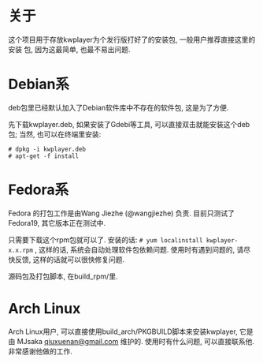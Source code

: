关于
====
这个项目用于存放kwplayer为个发行版打好了的安装包, 一般用户推荐直接这里的安装
包, 因为这最简单, 也最不易出问题.


Debian系
=========
deb包里已经默认加入了Debian软件库中不存在的软件包, 这是为了方便.

先下载kwplayer.deb, 如果安装了Gdebi等工具, 可以直接双击就能安装这个deb包;
当然, 也可以在终端里安装:

    # dpkg -i kwplayer.deb
    # apt-get -f install


Fedora系
========
Fedora 的打包工作是由Wang Jiezhe (@wangjiezhe) 负责. 目前只测试了Fedora19,
其它版本正在测试中.

只需要下载这个rpm包就可以了. 安装的话: `# yum localinstall kwplayer-x.x.rpm`
, 这样的话, 系统会自动处理软件包依赖问题. 使用时有遇到问题的, 请尽快反馈,
这样的话就可以很快修复问题.

源码包及打包脚本, 在build_rpm/里.


Arch Linux
==========
Arch Linux用户, 可以直接使用build_arch/PKGBUILD脚本来安装kwplayer, 它是由
MJsaka <qiuxuenan@gmail.com> 维护的. 使用时有什么问题, 可以直接联系他.
非常感谢他做的工作.
